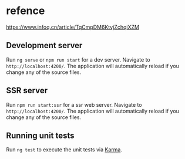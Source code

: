 # refence

https://www.infoq.cn/article/TqCmpDM6KtvjZchqiXZM


## Development server

Run `ng serve` or `npm run start` for a dev server. Navigate to `http://localhost:4200/`. The application will automatically reload if you change any of the source files.

## SSR server

Run `npm run start:ssr` for a ssr web server. Navigate to `http://localhost:4200/`. The application will automatically reload if you change any of the source files.

## Running unit tests

Run `ng test` to execute the unit tests via [Karma](https://karma-runner.github.io).